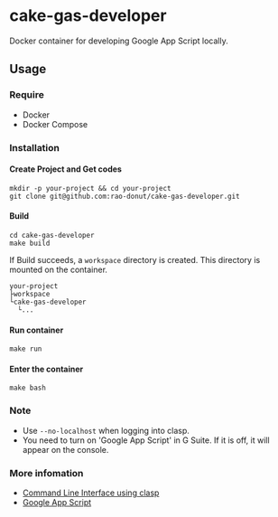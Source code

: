 # cake-gas-developer
Docker container for developing Google App Script locally.

## Usage
### Require
* Docker
* Docker Compose

### Installation
#### Create Project and Get codes
```
mkdir -p your-project && cd your-project
git clone git@github.com:rao-donut/cake-gas-developer.git
```

#### Build
```
cd cake-gas-developer
make build
```
If Build succeeds, a `workspace` directory is created. This directory is mounted on the container.
```
your-project
├workspace
└cake-gas-developer
  └...
```

#### Run container
```
make run
```

#### Enter the container
```
make bash
```

### Note
* Use `--no-localhost` when logging into clasp.
* You need to turn on 'Google App Script' in G Suite. If it is off, it will appear on the console.

### More infomation
* [Command Line Interface using clasp](https://developers.google.com/apps-script/guides/clasp)
* [Google App Script](https://developers.google.com/apps-script)

